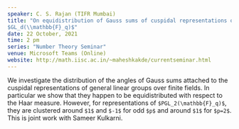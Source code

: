 ```yaml
---
speaker: C. S. Rajan (TIFR Mumbai)
title: "On equidistribution of Gauss sums of cuspidal representations of
$GL_d(\\mathbb{F}_q)$"
date: 22 October, 2021
time: 2 pm
series: "Number Theory Seminar"
venue: Microsoft Teams (Online)
website: http://math.iisc.ac.in/~maheshkakde/currentseminar.html
---
```


We investigate the distribution of the angles of Gauss sums attached to the cuspidal representations of general linear groups over finite fields. In particular we show that they happen to be equidistributed with respect to the Haar measure. However, for representations of `$PGL_2(\mathbb{F}_q)$`, they are clustered around `$1$` and `$-1$` for odd `$p$` and around `$1$` for `$p=2$`. This is joint work with Sameer Kulkarni.
